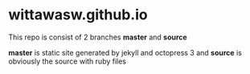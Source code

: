 # wittawasw.github.io
This repo is consist of 2 branches **master** and **source**

**master** is static site generated by jekyll and octopress 3
and **source** is obviously the source with ruby files
